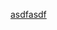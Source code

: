 [asdfasdf](https://raw.githubusercontent.com/acastroaraujo/ModelThinker/master/docs/eight_schools.html)
